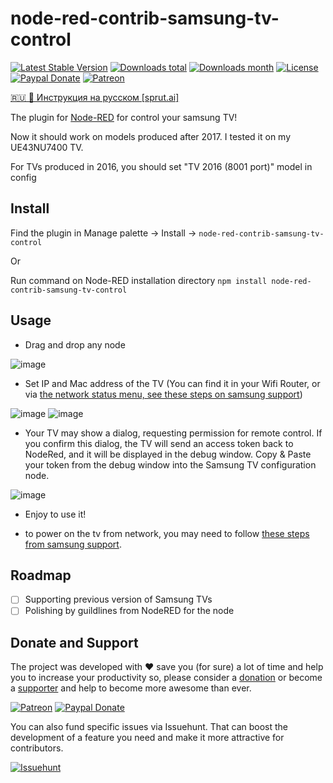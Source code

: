 node-red-contrib-samsung-tv-control
========================
[![Latest Stable Version](https://img.shields.io/npm/v/node-red-contrib-samsung-tv-control.svg)](https://www.npmjs.com/package/node-red-contrib-samsung-tv-control) [![Downloads total](https://img.shields.io/npm/dt/node-red-contrib-samsung-tv-control.svg)](https://www.npmjs.com/package/node-red-contrib-samsung-tv-control) [![Downloads month](https://img.shields.io/npm/dm/node-red-contrib-samsung-tv-control.svg)](https://www.npmjs.com/package/node-red-contrib-samsung-tv-control) [![License](https://img.shields.io/npm/l/node-red-contrib-samsung-tv-control.svg)](https://www.npmjs.com/package/node-red-contrib-samsung-tv-control) [![Paypal Donate](https://img.shields.io/badge/paypal-donate-blue.svg)](https://www.paypal.com/cgi-bin/webscr?cmd=_s-xclick&hosted_button_id=WUAAG2HH58WE4) [![Patreon](https://img.shields.io/badge/patreon-support-blue.svg)](https://www.patreon.com/toxblh)

[🇷🇺 🐙 Инструкция на русском [sprut.ai]](https://sprut.ai/client/plugins/instruction/2295)

The plugin for <a href="http://nodered.org" target="_new">Node-RED</a> for control your samsung TV!

Now it should work on models produced after 2017. I tested it on my UE43NU7400 TV.

For TVs produced in 2016, you should set "TV 2016 (8001 port)" model in config

Install
-------
Find the plugin in Manage palette -> Install -> `node-red-contrib-samsung-tv-control`

Or

Run command on Node-RED installation directory `npm install node-red-contrib-samsung-tv-control`

Usage
------
- Drag and drop any node

![image](https://user-images.githubusercontent.com/2198153/72253254-0679dd00-35f9-11ea-87a1-8fc130dec58f.png)

- Set IP and Mac address of the TV (You can find it in your Wifi Router, or via [the network status menu, see these steps on samsung support](https://www.samsung.com/au/support/tv-audio-video/connect-tv-to-internet/))

![image](https://user-images.githubusercontent.com/2198153/72253663-f57d9b80-35f9-11ea-839c-8bd9b0169193.png)
![image](https://user-images.githubusercontent.com/2198153/72253230-f8c45780-35f8-11ea-8305-47cba43960a0.png)

- Your TV may show a dialog, requesting permission for remote control. If you confirm this dialog, the TV will send an access token back to NodeRed, and it will be displayed in the debug window. Copy & Paste your token from the debug window into the Samsung TV configuration node.

![image](https://user-images.githubusercontent.com/2198153/72253161-c9154f80-35f8-11ea-8fb5-5d2a113407a0.png)

- Enjoy to use it!

- to power on the tv from network, you may need to follow [these steps from samsung support](https://www.samsung.com/au/support/tv-audio-video/control-your-tv-using-the-smartthings-app/).

Roadmap
------

- [ ] Supporting previous version of Samsung TVs
- [ ] Polishing by guildlines from NodeRED for the node

## Donate and Support

The project was developed with ♥ save you (for sure) a lot of time and help you to increase your productivity so, please consider a [donation](https://www.paypal.com/cgi-bin/webscr?cmd=_s-xclick&hosted_button_id=WUAAG2HH58WE4) or become a [supporter](https://www.patreon.com/toxblh) and help to become more awesome than ever.

[![Patreon](https://img.shields.io/badge/patreon-support-blue.svg?style=for-the-badge&logo=patreon)](https://www.patreon.com/toxblh)
[![Paypal Donate](https://img.shields.io/badge/paypal-donate-blue.svg?style=for-the-badge&logo=paypal)](https://www.paypal.com/cgi-bin/webscr?cmd=_s-xclick&hosted_button_id=WUAAG2HH58WE4)

You can also fund specific issues via Issuehunt. That can boost the development of a feature you need and make it more attractive for contributors.

[![Issuehunt](https://raw.githubusercontent.com/Toxblh/node-red-contrib-samsung-tv-control/master/issuehunt-button.png)](https://issuehunt.io/r/Toxblh/node-red-contrib-samsung-tv-control)
